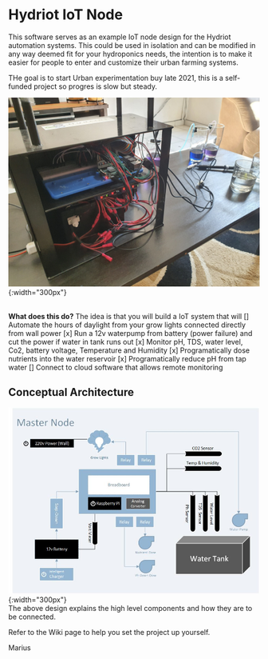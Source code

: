 # Hydriot IoT Node
This software serves as an example IoT node design for the Hydriot automation systems. This could be used in isolation and can be modified in any way deemed fit for your hydroponics needs, the intention is to make it easier for people to enter and customize their urban farming systems.

THe goal is to start Urban experimentation buy late 2021, this is a self-funded project so progres is slow but steady.

![Hydriot IoT Node Project](https://raw.githubusercontent.com/Hydriot/IoT-Node/main/resources/hydroponics_project.jpg){:width="300px"} <br/> <br/>

**What does this do?**
The idea is that you will build a IoT system that will
[] Automate the hours of daylight from your grow lights connected directly from wall power
[x] Run a 12v waterpump from battery (power failure) and cut the power if water in tank runs out
[x] Monitor pH, TDS, water level, Co2, battery voltage, Temperature and Humidity
[x] Programatically dose nutrients into the water reservoir
[x] Programatically reduce pH from tap water
[] Connect to cloud software that allows remote monitoring 

## Conceptual Architecture

![Hydriot IoT Node Conseptual Architecture](https://raw.githubusercontent.com/Hydriot/IoT-Node/main/resources/Master%20Node.jpg){:width="300px"}  <br/>
The above design explains the high level components and how they are to be connected.

Refer to the Wiki page to help you set the project up yourself.

Marius
